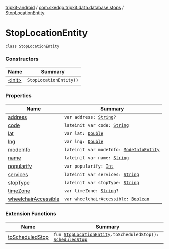 [tripkit-android](../../index.md) / [com.skedgo.tripkit.data.database.stops](../index.md) / [StopLocationEntity](./index.md)

# StopLocationEntity

`class StopLocationEntity`

### Constructors

| Name | Summary |
|---|---|
| [&lt;init&gt;](-init-.md) | `StopLocationEntity()` |

### Properties

| Name | Summary |
|---|---|
| [address](address.md) | `var address: `[`String`](https://kotlinlang.org/api/latest/jvm/stdlib/kotlin/-string/index.html)`?` |
| [code](code.md) | `lateinit var code: `[`String`](https://kotlinlang.org/api/latest/jvm/stdlib/kotlin/-string/index.html) |
| [lat](lat.md) | `var lat: `[`Double`](https://kotlinlang.org/api/latest/jvm/stdlib/kotlin/-double/index.html) |
| [lng](lng.md) | `var lng: `[`Double`](https://kotlinlang.org/api/latest/jvm/stdlib/kotlin/-double/index.html) |
| [modeInfo](mode-info.md) | `lateinit var modeInfo: `[`ModeInfoEntity`](../../com.skedgo.tripkit.data.database.locations.bikepods/-mode-info-entity/index.md) |
| [name](name.md) | `lateinit var name: `[`String`](https://kotlinlang.org/api/latest/jvm/stdlib/kotlin/-string/index.html) |
| [popularify](popularify.md) | `var popularify: `[`Int`](https://kotlinlang.org/api/latest/jvm/stdlib/kotlin/-int/index.html) |
| [services](services.md) | `lateinit var services: `[`String`](https://kotlinlang.org/api/latest/jvm/stdlib/kotlin/-string/index.html) |
| [stopType](stop-type.md) | `lateinit var stopType: `[`String`](https://kotlinlang.org/api/latest/jvm/stdlib/kotlin/-string/index.html) |
| [timeZone](time-zone.md) | `var timeZone: `[`String`](https://kotlinlang.org/api/latest/jvm/stdlib/kotlin/-string/index.html)`?` |
| [wheelchairAccessible](wheelchair-accessible.md) | `var wheelchairAccessible: `[`Boolean`](https://kotlinlang.org/api/latest/jvm/stdlib/kotlin/-boolean/index.html) |

### Extension Functions

| Name | Summary |
|---|---|
| [toScheduledStop](../to-scheduled-stop.md) | `fun `[`StopLocationEntity`](./index.md)`.toScheduledStop(): `[`ScheduledStop`](../../com.skedgo.tripkit.common.model/-scheduled-stop/index.md) |
